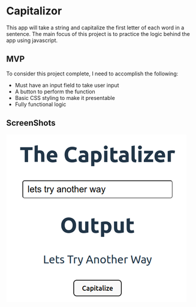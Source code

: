 # Capitalizor

This app will take a string and capitalize the first letter of each word in a sentence. The main focus of this project is to practice the logic behind the app using javascript.

## MVP

To consider this project complete, I need to accomplish the following:

- Must have an input field to take user input
- A button to perform the function
- Basic CSS styling to make it presentable
- Fully functional logic

## ScreenShots

![AppScreenshot](./src/assets/capitalizeString-demonstration.png)
